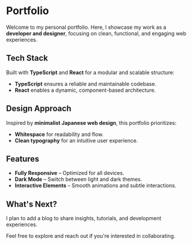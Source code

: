 # Portfolio  

Welcome to my personal portfolio. Here, I showcase my work as a **developer and designer**, focusing on clean, functional, and engaging web experiences.  

## Tech Stack  

Built with **TypeScript** and **React** for a modular and scalable structure:  
- **TypeScript** ensures a reliable and maintainable codebase.  
- **React** enables a dynamic, component-based architecture.  

## Design Approach  

Inspired by **minimalist Japanese web design**, this portfolio prioritizes:  
- **Whitespace** for readability and flow.  
- **Clean typography** for an intuitive user experience.  

## Features  

- **Fully Responsive** – Optimized for all devices.  
- **Dark Mode** – Switch between light and dark themes.  
- **Interactive Elements** – Smooth animations and subtle interactions.  

## What's Next?  

I plan to add a blog to share insights, tutorials, and development experiences.  

Feel free to explore and reach out if you're interested in collaborating.